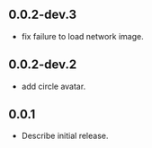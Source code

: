 ## 0.0.2-dev.3

* fix failure to load network image.

## 0.0.2-dev.2

* add circle avatar.

## 0.0.1

* Describe initial release.
